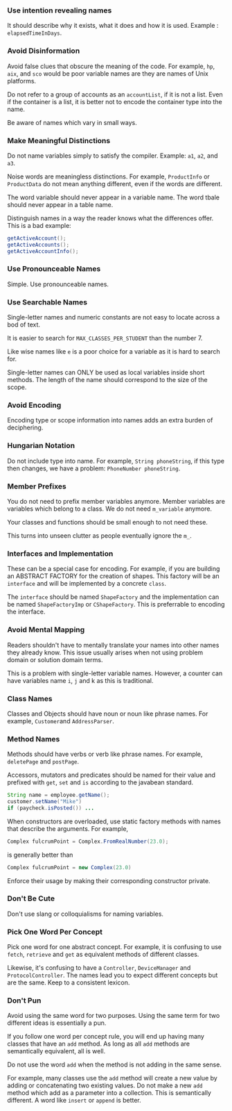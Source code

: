 ### Use intention revealing names 
It should describe why it exists, what it does and how it is used. Example : `elapsedTimeInDays`.

### Avoid Disinformation
Avoid false clues that obscure the meaning of the code. For example, `hp`, `aix`, and `sco` would be poor variable names are they are names of Unix platforms.

Do not refer to a group of accounts as an `accountList`, if it is not a list.  Even if the container is a list, it is better not to encode the container type into the name.

Be aware of names which vary in small ways. 

### Make Meaningful Distinctions
Do not name variables simply to satisfy the compiler. Example: `a1`, `a2`, and `a3`.

Noise words are meaningless distinctions.  For example, `ProductInfo` or `ProductData` do not mean anything different, even if the words are different.

The word variable should never appear in a variable name. The word tbale should never appear in a table name.

Distinguish names in a way  the reader knows what the differences offer. This is a bad example:
``` java
getActiveAccount();
getActiveAccounts();
getActiveAccountInfo();
```

### Use Pronounceable Names
Simple. Use pronounceable names.

### Use Searchable Names
Single-letter names and numeric constants are not easy to locate across a bod of text. 

It is easier to search for `MAX_CLASSES_PER_STUDENT` than the number 7. 

Like wise names like `e` is a poor choice for a variable as it is hard to search for. 

Single-letter names can ONLY be used as local variables inside short methods. The length of the name should correspond to the size of the scope. 

### Avoid Encoding
Encoding type or scope information into names adds an extra burden of deciphering.

### Hungarian Notation
Do not include type into name. For example, `String phoneString`, if this type then changes, we have a problem: `PhoneNumber phoneString`.

### Member Prefixes
You do not need to prefix member variables anymore. Member variables are variables which belong to a class. We do not need `m_variable` anymore. 

Your classes and functions should be small enough to not need these. 

This turns into unseen clutter as people eventually ignore the `m_`. 

### Interfaces and Implementation
These can be a special case for encoding. For example, if you are building an ABSTRACT FACTORY for the creation of shapes. This factory will be an `interface` and will be implemented by a concrete `class`.

The `interface` should be named  `ShapeFactory` and the implementation can be named `ShapeFactoryImp` or `CShapeFactory`. This is preferrable to encoding the interface.

### Avoid Mental Mapping
Readers shouldn't have to mentally translate your names into other names they already know. This issue usually arises when not using problem domain or solution domain terms. 

This is  a problem with single-letter variable names. However, a counter can have variables name `i`, `j` and k as this is traditional. 

### Class Names
Classes and Objects should have noun or noun like phrase names. For example, `Customer`and `AddressParser`.

### Method Names
Methods should have verbs or verb like phrase names. For example, `deletePage` and  `postPage`. 

Accessors, mutators and predicates should be named for their value and prefixed with `get`, `set` and `is` according to the javabean standard.

``` java
String name = employee.getName();
customer.setName("Mike")
if (paycheck.isPosted()) ...
```

When constructors are overloaded, use static factory methods with names that describe the arguments. For example,

``` java
Complex fulcrumPoint = Complex.FromRealNumber(23.0);
```

is generally better than

``` java
Complex fulcrumPoint = new Complex(23.0)
```

Enforce their usage by making their corresponding constructor private.

### Don't Be Cute
Don't use slang or colloquialisms for naming variables.

### Pick One Word Per Concept
Pick one word for one abstract concept. For example, it is confusing to use `fetch`, `retrieve` and `get` as equivalent methods of different classes. 

Likewise, it's confusing to have a `Controller`, `DeviceManager` and `ProtocolController`.  The names lead you to expect different concepts but are the same.  Keep to a consistent lexicon.

### Don't Pun
Avoid using the same word for two purposes. Using the same term for two different ideas is essentially a pun. 

If you follow one word per concept rule, you will end up having many classes that have an `add` method.  As long as all `add` methods are semantically equivalent, all is well.

Do not use the word `add` when the method is not adding in the same sense. 

For example,  many classes use the `add` method will create a new value by adding or concatenating two existing values. Do not make a new `add` method which add as a parameter into a collection. This is semantically different. A word like `insert` or `append` is better. 